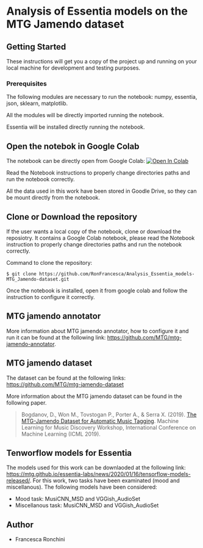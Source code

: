 # Analysis of Essentia models on the MTG Jamendo dataset

## Getting Started

These instructions will get you a copy of the project up and running on your local machine for development and testing purposes. 

### Prerequisites

The following modules are necessary to run the notebook: numpy, essentia, json, sklearn, matplotlib.

All the modules will be directly imported running the notebook.

Essentia will be installed directly running the notebook.

## Open the notebok in Google Colab

The notebook can be directly open from Google Colab: [![Open In Colab](https://colab.research.google.com/assets/colab-badge.svg)](https://colab.research.google.com/github/RonFrancesca/Analysis_Essentia_models-MTG_Jamendo-dataset/blob/master/LargeScale_Dataset_Classification.ipynb)

Read the Notebook instructions to properly change directories paths and run the notebook correctly.

All the data used in this work have been stored in Goodle Drive, so they can be mount directly from the notebook. 

## Clone or Download the repository 

If the user wants a local copy of the notebook, clone or download the reposiotry.
It contains a Google Colab notebook, please read the Notebook instruction to properly change directories paths and run the notebook correctly.

Command to clone the repository:
```
$ git clone https://github.com/RonFrancesca/Analysis_Essentia_models-MTG_Jamendo-dataset.git
```
Once the notebook is installed, open it from google colab and follow the instruction to configure it correctly. 

## MTG jamendo annotator 

More information about MTG jamendo annotator, how to configure it and run it can be found at the following link: https://github.com/MTG/mtg-jamendo-annotator. 

## MTG jamendo dataset 

The dataset can be found at the following links: https://github.com/MTG/mtg-jamendo-dataset

More information about the MTG jamendo dataset can be found in the following paper. 

> Bogdanov, D., Won M., Tovstogan P., Porter A., & Serra X. (2019).  [The MTG-Jamendo Dataset for Automatic Music Tagging](http://mtg.upf.edu/node/3957). Machine Learning for Music Discovery Workshop, International Conference on Machine Learning (ICML 2019).

## Tenworflow models for Essentia 

The models used for this work can be downlaoded at the following link: https://mtg.github.io/essentia-labs/news/2020/01/16/tensorflow-models-released/. 
For this work, two tasks have been examinated (mood and miscellanous). 
The following models have been considered: 
- Mood task: MusiCNN_MSD and VGGish_AudioSet
- Miscellanous task: MusiCNN_MSD and VGGish_AudioSet


## Author 
- Francesca Ronchini


